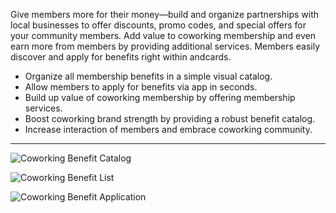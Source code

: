 Give members more for their money—build and organize partnerships with local businesses to offer discounts, promo codes, and special offers for your community members. Add value to coworking membership and even earn more from members by providing additional services. Members easily discover and apply for benefits right within andcards.

- Organize all membership benefits in a simple visual catalog.
- Allow members to apply for benefits via app in seconds.
- Build up value of coworking membership by offering membership services.
- Boost coworking brand strength by providing a robust benefit catalog.
- Increase interaction of members and embrace coworking community.

---

![Coworking Benefit Catalog](https://s3.ap-northeast-2.amazonaws.com/screenshot.andcards.com/andcards-benefits-main-light-en-1920-1080.png)

![Coworking Benefit List](https://s3.ap-northeast-2.amazonaws.com/marketing.feature.andcards.com/benefit-list.jpg)

![Coworking Benefit Application](https://s3.ap-northeast-2.amazonaws.com/screenshot.andcards.com/andcards-benefits-apply-light-en-1920-1080.png)
